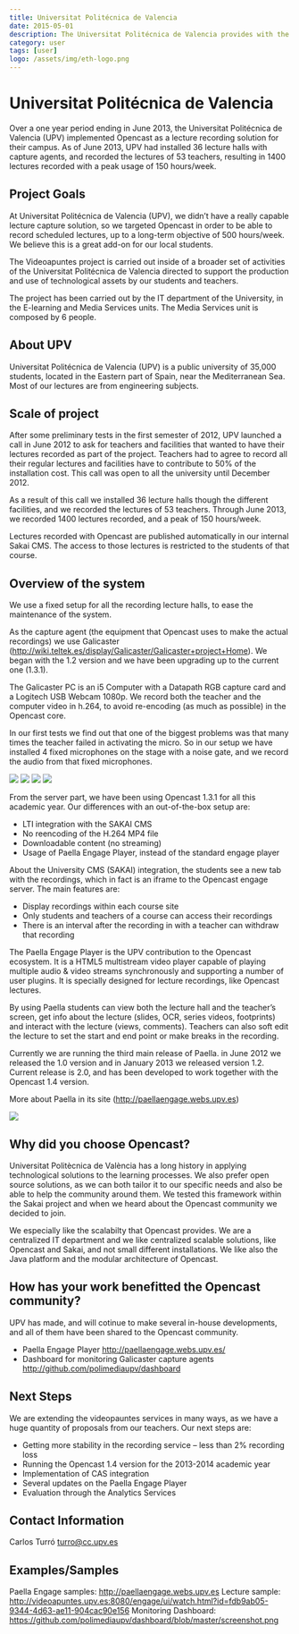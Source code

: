 ```yaml
---
title: Universitat Politécnica de Valencia
date: 2015-05-01
description: The Universitat Politécnica de Valencia provides with the Paella Player an alternative engage player for Opencast. They are also initiated the Capture Agent Dashboard software.
category: user
tags: [user]
logo: /assets/img/eth-logo.png
---
```


# Universitat Politécnica de Valencia
Over a one year period ending in June 2013, the Universitat Politécnica de Valencia (UPV) implemented Opencast as a lecture recording solution for their campus. As of June 2013, UPV had installed 36 lecture halls with capture agents, and recorded the lectures of 53 teachers, resulting in 1400 lectures recorded with a peak usage of 150 hours/week.

## Project Goals
At Universitat Politécnica de Valencia (UPV), we didn’t have a really capable lecture capture solution, so we targeted Opencast in order to be able to record scheduled lectures, up to a long-term objective of 500 hours/week. We believe this is a great add-on for our local students.

The Videoapuntes project is carried out inside of a broader set of activities of the Universitat Politécnica de Valencia directed to support the production and use of technological assets by our students and teachers.

The project has been carried out by the IT department of the University, in the E-learning and Media Services units. The Media Services unit is composed by 6 people.

## About UPV
Universitat Politécnica de Valencia (UPV) is a public university of 35,000 students, located in the Eastern part of Spain, near the Mediterranean Sea. Most of our lectures are from engineering subjects.

## Scale of project
After some preliminary tests in the first semester of 2012, UPV launched a call in June 2012 to ask for teachers and facilities that wanted to have their lectures recorded as part of the project. Teachers had to agree to record all their regular lectures and facilities have to contribute to 50% of the installation cost. This call was open to all the university until December 2012.

As a result of this call we installed 36 lecture halls though the different facilities, and we recorded the lectures of 53 teachers. Through June 2013, we recorded 1400 lectures recorded, and a peak of 150 hours/week.

Lectures recorded with Opencast are published automatically in our internal Sakai CMS. The access to those lectures is restricted to the students of that course.

## Overview of the system
We use a fixed setup for all the recording lecture halls, to ease the maintenance of the system.

As the capture agent (the equipment that Opencast uses to make the actual recordings) we use Galicaster (http://wiki.teltek.es/display/Galicaster/Galicaster+project+Home). We began with the 1.2 version and we have been upgrading up to the current one (1.3.1).

The Galicaster PC is an i5 Computer with a Datapath RGB capture card and a Logitech USB Webcam 1080p. We record both the teacher and the computer video in h.264, to avoid re-encoding (as much as possible) in the Opencast core.

In our first tests we find out that one of the biggest problems was that many times the teacher failed in activating the micro. So in our setup we have installed 4 fixed microphones on the stage with a noise gate, and we record the audio from that fixed microphones.

<img src="http://www.opencast.org/wp-content/uploads/2015/07/valencia1.jpg">

<img src="http://www.opencast.org/wp-content/uploads/2015/07/valencia2.jpg">

<img src="http://www.opencast.org/wp-content/uploads/2015/07/valencia3.jpg">

<img src="http://www.opencast.org/wp-content/uploads/2015/07/valencia4-300x200.jpg">

From the server part, we have been using Opencast 1.3.1 for all this academic year. Our differences with an out-of-the-box setup are:

- LTI integration with the SAKAI CMS
- No reencoding of the H.264 MP4 file
- Downloadable content (no streaming)
- Usage of Paella Engage Player, instead of the standard engage player

About the University CMS (SAKAI) integration, the students see a new tab with the recordings, which in fact is an iframe to the Opencast engage server. The main features are:

- Display recordings within each course site
- Only students and teachers of a course can access their recordings
- There is an interval after the recording in with a teacher can withdraw that recording

The Paella Engage Player is the UPV contribution to the Opencast ecosystem. It is a HTML5 multistream video player capable of playing multiple audio & video streams synchronously and supporting a number of user plugins. It is specially designed for lecture recordings, like Opencast lectures.

By using Paella students can view both the lecture hall and the teacher’s screen, get info about the lecture (slides, OCR, series videos, footprints) and interact with the lecture (views, comments). Teachers can also soft edit the lecture to set the start and end point or make breaks in the recording.

Currently we are running the third main release of Paella. in June 2012 we released the 1.0 version and in January 2013 we released version 1.2. Current release is 2.0, and has been developed to work together with the Opencast 1.4 version.

More about Paella in its site (http://paellaengage.webs.upv.es)

<img src="http://www.opencast.org/wp-content/uploads/2015/07/valencia5-300x169.jpg">

## Why did you choose Opencast?
Universitat Politècnica de València has a long history in applying technological solutions to the learning processes. We also prefer open source solutions, as we can both tailor it to our specific needs and also be able to help the community around them. We tested this framework within the Sakai project and when we heard about the Opencast community we decided to join.

We especially like the scalabilty that Opencast provides. We are a centralized IT department and we like centralized scalable solutions, like Opencast and Sakai, and not small different installations. We like also the Java platform and the modular architecture of Opencast.

## How has your work benefitted the Opencast community?
UPV has made, and will cotinue to make several in-house developments, and all of them have been shared to the Opencast community.

- Paella Engage Player http://paellaengage.webs.upv.es/
- Dashboard for monitoring Galicaster capture agents http://github.com/polimediaupv/dashboard

## Next Steps
We are extending the videopauntes services in many ways, as we have a huge quantity of proposals from our teachers. Our next steps are:

- Getting more stability in the recording service – less than 2% recording loss
- Running the Opencast 1.4 version for the 2013-2014 academic year
- Implementation of CAS integration
- Several updates on the Paella Engage Player
- Evaluation through the Analytics Services

## Contact Information
Carlos Turró turro@cc.upv.es

## Examples/Samples
Paella Engage samples: http://paellaengage.webs.upv.es
Lecture sample: http://videoapuntes.upv.es:8080/engage/ui/watch.html?id=fdb9ab05-9344-4d63-ae11-904cac90e156
Monitoring Dashboard: https://github.com/polimediaupv/dashboard/blob/master/screenshot.png


